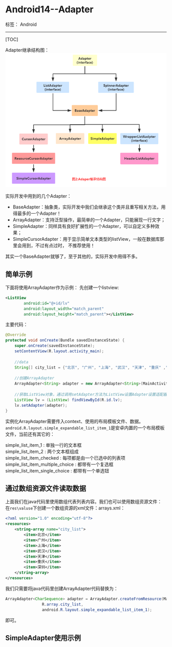 # Android14--Adapter

标签： Android


---

[TOC]

Adapter继承结构图：
![](../images/adapter.jpg)

实际开发中用到的几个Adapter：

- BaseAdapter：抽象类，实际开发中我们会继承这个类并且重写相关方法，用得最多的一个Adapter！
- ArrayAdapter：支持泛型操作，最简单的一个Adapter，只能展现一行文字；
- SimpleAdapter：同样具有良好扩展性的一个Adapter，可以自定义多种效果；
- SimpleCursorAdapter：用于显示简单文本类型的listView，一般在数据库那里会用到，不过有点过时， 不推荐使用！

其实一个BaseAdapter就够了，至于其他的，实际开发中用得不多。

## 简单示例
下面将使用ArrayAdapter作为示例：
先创建一个listview:
``` xml
<ListView
        android:id="@+id/lv"
        android:layout_width="match_parent"
        android:layout_height="match_parent"></ListView>
```

主要代码：
``` java
@Override
protected void onCreate(Bundle savedInstanceState) {
	super.onCreate(savedInstanceState);
	setContentView(R.layout.activity_main);

	//data
	String[] city_list = {"北京", "广州", "上海", "武汉", "天津", "重庆" ,"深圳"};

	//创建ArrayAdapter
	ArrayAdapter<String> adapter = new ArrayAdapter<String>(MainActivity.this, android.R.layout.simple_expandable_list_item_1, city_list);

	//获取ListView对象，通过调用setAdapter方法为ListView设置Adapter设置适配器
	ListView lv = (ListView) findViewById(R.id.lv);
	lv.setAdapter(adapter);
}
```

实例化ArrayAdapter需要传入context、使用的布局模板文件、数据。`android.R.layout.simple_expandable_list_item_1`是安卓内置的一个布局模板文件，当前还有其它的：

simple_list_item_1 : 单独一行的文本框  
simple_list_item_2 : 两个文本框组成   
simple_list_item_checked : 每项都是由一个已选中的列表项  simple_list_item_multiple_choice : 都带有一个复选框  
simple_list_item_single_choice : 都带有一个单选钮 

## 通过数组资源文件读取数据
上面我们在java代码里使用数组代表列表内容。我们也可以使用数组资源文件：
在`res\valuse`下创建一个数组资源的xml文件：arrays.xml：
``` xml
<?xml version="1.0" encoding="utf-8"?>
<resources>
    <string-array name="city_list">
        <item>北京</item>
        <item>广州</item>
        <item>上海</item>
        <item>武汉</item>
        <item>天津</item>
        <item>重庆</item>
        <item>深圳</item>
    </string-array>
</resources>
```

我们只需要将java代码里创建ArrayAdapter代码替换为：
``` java
ArrayAdapter<CharSequence> adapter = ArrayAdapter.createFromResource(MainActivity.this,
                R.array.city_list,
                android.R.layout.simple_expandable_list_item_1);
```
即可。

## SimpleAdapter使用示例




